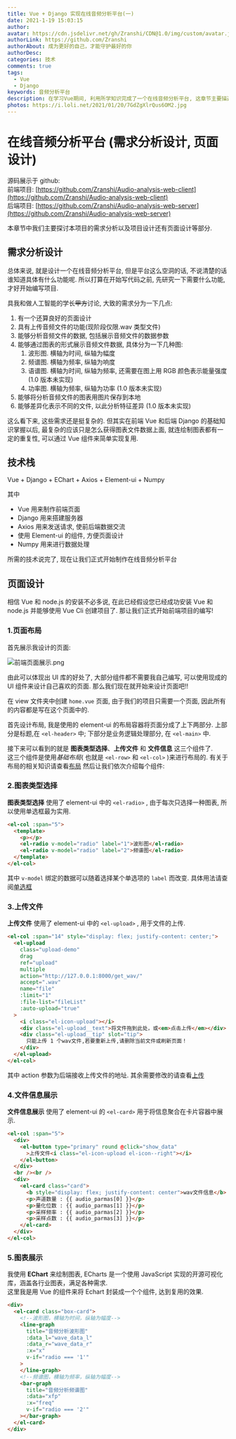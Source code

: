 ```yaml
---
title: Vue + Django 实现在线音频分析平台(一)
date: 2021-1-19 15:03:15
author:
avatar: https://cdn.jsdelivr.net/gh/Zranshi/CDN@1.0/img/custom/avatar.jpg
authorLink: https://github.com/Zranshi
authorAbout: 成为更好的自己，才能守护最好的你
authorDesc:
categories: 技术
comments: true
tags:
  - Vue
  - Django
keywords: 音频分析平台
description: 在学习Vue期间, 利用所学知识完成了一个在线音频分析平台, 这章节主要描述的需求分析、运用的技术栈以及页面设计部分.
photos: https://i.loli.net/2021/01/20/7GdZgXlrQus6OM2.jpg
---
```


# 在线音频分析平台 (需求分析设计, 页面设计)

源码展示于 github:  
前端项目: [https://github.com/Zranshi/Audio-analysis-web-client](https://github.com/Zranshi/Audio-analysis-web-client)  
后端项目: [https://github.com/Zranshi/Audio-analysis-web-server](https://github.com/Zranshi/Audio-analysis-web-server)

本章节中我们主要探讨本项目的需求分析以及项目设计还有页面设计等部分.

## 需求分析设计

总体来说, 就是设计一个在线音频分析平台, 但是平台这么空洞的话, 不说清楚的话谁知道具体有什么功能呢. 所以打算在开始写代码之前, 先研究一下需要什么功能, 才好开始编写项目.

具我和做人工智能的学长~~甲方~~讨论, 大致的需求分为一下几点:

1. 有一个还算良好的页面设计
2. 具有上传音频文件的功能(现阶段仅限.wav 类型文件)
3. 能够分析音频文件的数据, 包括展示音频文件的数据参数
4. 能够通过图表的形式展示音频文件数据, 具体分为一下几种图:
   1. 波形图. 横轴为时间, 纵轴为幅度
   2. 频谱图. 横轴为频率, 纵轴为响度
   3. 语谱图. 横轴为时间, 纵轴为频率, 还需要在图上用 RGB 颜色表示能量强度 (1.0 版本未实现)
   4. 功率图. 横轴为频率, 纵轴为功率 (1.0 版本未实现)
5. 能够将分析音频文件的图表用图片保存到本地
6. 能够差异化表示不同的文件, 以此分析特征差异 (1.0 版本未实现)

这么看下来, 这些需求还是挺复杂的. 但其实在前端 Vue 和后端 Django 的基础知识掌握以后, 最复杂的应该只是怎么获得图表文件数据上面, 就连绘制图表都有一定的重复性, 可以通过 Vue 组件来简单实现复用.

## 技术栈

Vue + Django + EChart + Axios + Element-ui + Numpy

其中

- Vue 用来制作前端页面
- Django 用来搭建服务器
- Axios 用来发送请求, 使前后端数据交流
- 使用 Element-ui 的组件, 方便页面设计
- Numpy 用来进行数据处理

所需的技术说完了, 现在让我们正式开始制作在线音频分析平台

## 页面设计

相信 Vue 和 node.js 的安装不必多说, 在此已经假设您已经成功安装 Vue 和 node.js 并能够使用 Vue Cli 创建项目了.
那让我们正式开始前端项目的编写!

### 1.页面布局

首先展示我设计的页面:

![前端页面展示.png](https://i.loli.net/2021/01/19/JuYqart8QhFmDWc.png)

由此可以体现出 UI 库的好处了, 大部分组件都不需要我自己编写, 可以使用现成的 UI 组件来设计自己喜欢的页面. 那么我们现在就开始来设计页面吧!!

在 view 文件夹中创建 `home.vue` 页面, 由于我们的项目只需要一个页面, 因此所有的内容都是写在这个页面中的.

首先设计布局, 我是使用的 element-ui 的布局容器将页面分成了上下两部分. 上部分是标题,在 `<el-header>` 中; 下部分是业务逻辑处理部分, 在 `<el-main>` 中.

接下来可以看到的就是 **图表类型选择**、**上传文件** 和 **文件信息** 这三个组件了.  
这三个组件是使用*基础布局*( 也就是 `<el-row>` 和 `<el-col>` )来进行布局的.
有关于布局的相关知识请查看[布局](https://element.eleme.cn/#/zh-CN/component/layout)
然后让我们依次介绍每个组件:

### 2.图表类型选择

**图表类型选择** 使用了 element-ui 中的 `<el-radio>` , 由于每次只选择一种图表, 所以使用单选框最为实用.

```html
<el-col :span="5">
  <template>
    <p></p>
    <el-radio v-model="radio" label="1">波形图</el-radio>
    <el-radio v-model="radio" label="2">频谱图</el-radio>
  </template>
</el-col>
```

其中 `v-model` 绑定的数据可以随着选择某个单选项的 `label` 而改变. 具体用法请查阅[单选框](https://element.eleme.cn/#/zh-CN/component/radio)

### 3.上传文件

**上传文件** 使用了 element-ui 中的 `<el-upload>` , 用于文件的上传.

```html
<el-col :span="14" style="display: flex; justify-content: center;">
  <el-upload
    class="upload-demo"
    drag
    ref="upload"
    multiple
    action="http://127.0.0.1:8000/get_wav/"
    accept=".wav"
    name="file"
    :limit="1"
    :file-list="fileList"
    :auto-upload="true"
  >
    <i class="el-icon-upload"></i>
    <div class="el-upload__text">将文件拖到此处，或<em>点击上传</em></div>
    <div class="el-upload__tip" slot="tip">
      只能上传 1 个wav文件,若要重新上传,请删除当前文件或刷新页面！
    </div>
  </el-upload>
</el-col>
```

其中 action 参数为后端接收上传文件的地址. 其余需要修改的请查看[上传](https://element.eleme.cn/#/zh-CN/component/upload)

### 4.文件信息展示

**文件信息展示** 使用了 element-ui 的 `<el-card>` 用于将信息聚合在卡片容器中展示.

```html
<el-col :span="5">
  <div>
    <el-button type="primary" round @click="show_data"
      >上传文件<i class="el-icon-upload el-icon--right"></i>
    </el-button>
  </div>
  <br /><br />
  <div>
    <el-card class="card">
      <b style="display: flex; justify-content: center">wav文件信息</b>
      <p>声道数量 : {{ audio_parmas[0] }}</p>
      <p>量化位数 : {{ audio_parmas[1] }}</p>
      <p>采样频率 : {{ audio_parmas[2] }}</p>
      <p>采样点数 : {{ audio_parmas[3] }}</p>
    </el-card>
  </div>
</el-col>
```

### 5.图表展示

我使用 **EChart** 来绘制图表, ECharts 是一个使用 JavaScript 实现的开源可视化库，涵盖各行业图表，满足各种需求.  
这里我是用 Vue 的组件来将 Echart 封装成一个个组件, 达到复用的效果.

```html
<div>
  <el-card class="box-card">
    <!--波形图，横轴为时间，纵轴为幅度-->
    <line-graph
      title="音频分析波形图"
      :data_l="wave_data_l"
      :data_r="wave_data_r"
      :x="x"
      v-if="radio === '1'"
    >
    </line-graph>
    <!--频谱图，横轴为频率，纵轴为幅度-->
    <bar-graph
      title="音频分析频谱图"
      :data="xfp"
      :x="freq"
      v-if="radio === '2'"
    ></bar-graph>
  </el-card>
</div>
```
